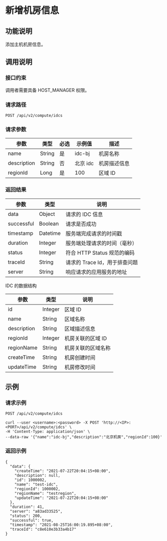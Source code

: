 新增机房信息
=========================



功能说明 
-------------------------

添加主机机房信息。

调用说明 
-------------------------

### 接口约束 

调用者需要具备 HOST_MANAGER 权限。

### 请求路径 

`POST /api/v2/compute/idcs`

### 请求参数 



|     参数      |   类型   | 必选 |  示例值   |   描述   |
|-------------|--------|----|--------|--------|
| name        | String | 是  | idc-bj | 机房名称   |
| description | String | 否  | 北京 idc | 机房描述信息 |
| regionId    | Long   | 是  | 100    | 区域 ID  |



### 返回结果 



|     参数     |    类型    |          说明          |
|------------|----------|----------------------|
| data       | Object   | 请求的 IDC 信息           |
| successful | Boolean  | 请求是否成功               |
| timestamp  | Datetime | 服务端完成请求的时间戳          |
| duration   | Integer  | 服务端处理请求的时间（毫秒）       |
| status     | Integer  | 符合 HTTP Status 规范的编码 |
| traceId    | String   | 请求的 Trace Id，用于排查问题  |
| server     | String   | 响应请求的应用服务的地址         |



IDC 的数据结构


|     参数      |   类型    |     说明     |
|-------------|---------|------------|
| id          | Integer | 区域 ID      |
| name        | String  | 区域名称       |
| description | String  | 区域描述信息     |
| regionId    | Integer | 机房关联的区域 ID |
| regionName  | String  | 机房关联的区域名称  |
| createTime  | String  | 机房创建时间     |
| updateTime  | String  | 机房修改时间     |



示例 
-----------------------

### 请求示例 

`POST /api/v2/compute/idcs`

```unknow
curl --user <username>:<password> -X POST 'http://<IP>:<PORT>/api/v2/compute/idcs' \
-H 'Content-Type: application/json' \
--data-raw '{"name":"idc-bj","description":"北京机房","regionId":100}'
```



### 返回示例 

```unknow
{
  "data": {
    "createTime": "2021-07-22T20:04:15+08:00",
    "description": null,
    "id": 1000002,
    "name": "test-idc",
    "regionId": 1000002,
    "regionName": "testregion",
    "updateTime": "2021-07-22T20:04:15+08:00"
  },
  "duration": 41,
  "server": "a83ad33525",
  "status": 200,
  "successful": true,
  "timestamp": "2021-08-25T16:00:19.895+08:00",
  "traceId": "c8e610e3b33a4b17"
}
```


